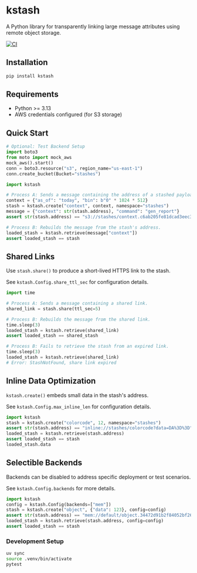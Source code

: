 # kstash

A Python library for transparently linking large message attributes using remote object storage.

[![CI](https://github.com/ccortezia/kstash/actions/workflows/main.yml/badge.svg)](https://github.com/ccortezia/kstash/actions/workflows/main.yml)

## Installation

```bash
pip install kstash
```

## Requirements

- Python >= 3.13
- AWS credentials configured (for S3 storage)

## Quick Start

```python
# Optional: Test Backend Setup
import boto3
from moto import mock_aws
mock_aws().start()
conn = boto3.resource("s3", region_name="us-east-1")
conn.create_bucket(Bucket="stashes")
```

```python
import kstash

# Process A: Sends a message containing the address of a stashed payload.
context = {"as_of": "today", "bin": b"0" * 1024 * 512}
stash = kstash.create("context", context, namespace="stashes")
message = {"context": str(stash.address), "command": "gen_report"}  
assert str(stash.address) == "s3://stashes/context.c6ab205fe81dcad3eec3ab48b96b0618"

# Process B: Rebuilds the message from the stash's address.
loaded_stash = kstash.retrieve(message["context"])
assert loaded_stash == stash
```

## Shared Links

Use `stash.share()` to produce a short-lived HTTPS link to the stash. 

See `kstash.Config.share_ttl_sec` for configuration details.

```python
import time 

# Process A: Sends a message containing a shared link.
shared_link = stash.share(ttl_sec=5)

# Process B: Rebuilds the message from the shared link.
time.sleep(3)
loaded_stash = kstash.retrieve(shared_link)
assert loaded_stash == shared_stash

# Process B: Fails to retrieve the stash from an expired link.
time.sleep(3)
loaded_stash = kstash.retrieve(shared_link)
# Error: StashNotFound, share link expired
```

## Inline Data Optimization

`kstash.create()` embeds small data in the stash's address.

See `kstash.Config.max_inline_len` for configuration details.

```python
import kstash
stash = kstash.create("colorcode", 12, namespace="stashes")
assert str(stash.address) == "inline://stashes/colorcode?data=DA%3D%3D"
loaded_stash = kstash.retrieve(stash.address)
assert loaded_stash == stash
loaded_stash.data
```

## Selectible Backends

Backends can be disabled to address specific deployment or test scenarios.

See `kstash.Config.backends` for more details.

```python
import kstash
config = kstash.Config(backends=["mem"])
stash = kstash.create("object", {"data": 123}, config=config)
assert str(stash.address) == "mem://default/object.34472d91b2f84052bf26d4eaa862ef86"
loaded_stash = kstash.retrieve(stash.address, config=config)
assert loaded_stash == stash
```

### Development Setup

```bash
uv sync
source .venv/bin/activate
pytest
```